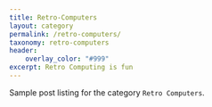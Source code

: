 ```yaml
---
title: Retro-Computers
layout: category
permalink: /retro-computers/
taxonomy: retro-computers
header:
    overlay_color: "#999"
excerpt: Retro Computing is fun
---
```


Sample post listing for the category `Retro Computers`.